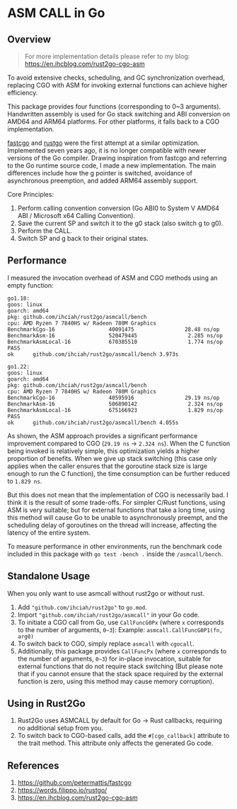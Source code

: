 # ASM CALL in Go

## Overview

> For more implementation details please refer to my blog: <https://en.ihcblog.com/rust2go-cgo-asm>

To avoid extensive checks, scheduling, and GC synchronization overhead, replacing CGO with ASM for invoking external functions can achieve higher efficiency.

This package provides four functions (corresponding to 0~3 arguments). Handwritten assembly is used for Go stack switching and ABI conversion on AMD64 and ARM64 platforms. For other platforms, it falls back to a CGO implementation.

[fastcgo](https://github.com/petermattis/fastcgo) and [rustgo](https://words.filippo.io/rustgo/) were the first attempt at a similar optimization. Implemented seven years ago, it is no longer compatible with newer versions of the Go compiler. Drawing inspiration from fastcgo and referring to the Go runtime source code, I made a new implementation. The main differences include how the g pointer is switched, avoidance of asynchronous preemption, and added ARM64 assembly support.

Core Principles:

1. Perform calling convention conversion (Go ABI0 to System V AMD64 ABI / Microsoft x64 Calling Convention).
2. Save the current SP and switch it to the g0 stack (also switch g to g0).
3. Perform the CALL.
4. Switch SP and g back to their original states.

## Performance

I measured the invocation overhead of ASM and CGO methods using an empty function:

```text
go1.18:
goos: linux
goarch: amd64
pkg: github.com/ihciah/rust2go/asmcall/bench
cpu: AMD Ryzen 7 7840HS w/ Radeon 780M Graphics
BenchmarkCgo-16                 40091475                28.48 ns/op
BenchmarkAsm-16                 520479445                2.285 ns/op
BenchmarkAsmLocal-16            670385510                1.774 ns/op
PASS
ok      github.com/ihciah/rust2go/asmcall/bench 3.973s

go1.22:
goos: linux
goarch: amd64
pkg: github.com/ihciah/rust2go/asmcall/bench
cpu: AMD Ryzen 7 7840HS w/ Radeon 780M Graphics
BenchmarkCgo-16                 40595916                29.19 ns/op
BenchmarkAsm-16                 506890142                2.324 ns/op
BenchmarkAsmLocal-16            675166923                1.829 ns/op
PASS
ok      github.com/ihciah/rust2go/asmcall/bench 4.055s
```

As shown, the ASM approach provides a significant performance improvement compared to CGO (`29.19 ns` → `2.324 ns`). When the C function being invoked is relatively simple, this optimization yields a higher proportion of benefits. When we give up stack switching (this case only applies when the caller ensures that the goroutine stack size is large enough to run the C function), the time consumption can be further reduced to `1.829 ns`.

But this does not mean that the implementation of CGO is necessarily bad. I think it is the result of some trade-offs. For simpler C/Rust functions, using ASM is very suitable; but for external functions that take a long time, using this method will cause Go to be unable to asynchronously preempt, and the scheduling delay of goroutines on the thread will increase, affecting the latency of the entire system.

To measure performance in other environments, run the benchmark code included in this package with `go test -bench .` inside the `/asmcall/bench`.

## Standalone Usage

When you only want to use asmcall without rust2go or without rust.

1. Add `"github.com/ihciah/rust2go"` to `go.mod`.
2. Import `"github.com/ihciah/rust2go/asmcall"` in your Go code.
3. To initiate a CGO call from Go, use `CallFuncG0Px` (where `x` corresponds to the number of arguments, `0~3`):
    Example: `asmcall.CallFuncG0P1(fn, arg0)`
4. To switch back to CGO, simply replace `asmcall` with `cgocall`.
5. Additionally, this package provides `CallFuncPx` (where `x` corresponds to the number of arguments, `0~3`) for in-place invocation, suitable for external functions that do not require stack switching (But please note that if you cannot ensure that the stack space required by the external function is zero, using this method may cause memory corruption).

## Using in Rust2Go

1. Rust2Go uses ASMCALL by default for Go → Rust callbacks, requiring no additional setup from you.
2. To switch back to CGO-based calls, add the `#[cgo_callback]` attribute to the trait method. This attribute only affects the generated Go code.

## References

1. <https://github.com/petermattis/fastcgo>
2. <https://words.filippo.io/rustgo/>
3. <https://en.ihcblog.com/rust2go-cgo-asm>
